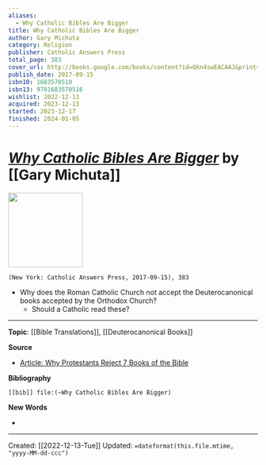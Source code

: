 ```yaml
---
aliases:
  - Why Catholic Bibles Are Bigger
title: Why Catholic Bibles Are Bigger
author: Gary Michuta
category: Religion
publisher: Catholic Answers Press
total_page: 383
cover_url: http://books.google.com/books/content?id=Qkn4swEACAAJ&printsec=frontcover&img=1&zoom=1&source=gbs_api
publish_date: 2017-09-15
isbn10: 1683570510
isbn13: 9781683570516
wishlist: 2022-12-13
acquired: 2023-12-13
started: 2023-12-17
finished: 2024-01-05
---
```

# *[Why Catholic Bibles Are Bigger]()* by [[Gary Michuta]]

<img src="http://books.google.com/books/content?id=Qkn4swEACAAJ&printsec=frontcover&img=1&zoom=1&source=gbs_api" width=150>

`(New York: Catholic Answers Press, 2017-09-15), 383`

- Why does the Roman Catholic Church not accept the Deuterocanonical books accepted by the Orthodox Church?
	- Should a Catholic read these?

--- 
**Topic**: [[Bible Translations]], [[Deuterocanonical Books]]

**Source**
- [Article: Why Protestants Reject 7 Books of the Bible](https://catholicconvert.com/why-protestants-reject-7-books-of-the-bible-the-short-answer/)


**Bibliography**

```query
[[bib]] file:(~Why Catholic Bibles Are Bigger)
```
 

**New Words**

- 

---
Created: [[2022-12-13-Tue]]
Updated: `=dateformat(this.file.mtime, "yyyy-MM-dd-ccc")`
